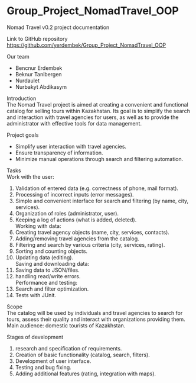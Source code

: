 # Group_Project_NomadTravel_OOP
Nomad Travel v0.2 project documentation

Link to GitHub repository
https://github.com/yerdembek/Group_Project_NomadTravel_OOP

Our team
- Bencnur Erdembek
- Beknur Tanibergen
- Nurdaulet
- Nurbakyt Abdikasym

Introduction  
The Nomad Travel project is aimed at creating a convenient and functional catalog for selling tours within Kazakhstan. Its goal is to simplify the search and interaction with travel agencies for users, as well as to provide the administrator with effective tools for data management. 

Project goals
- Simplify user interaction with travel agencies.
- Ensure transparency of information.
- Minimize manual operations through search and filtering automation.

Tasks  
Work with the user:
1.	Validation of entered data (e.g. correctness of phone, mail format).
2. Processing of incorrect inputs (error messages).
3.	Simple and convenient interface for search and filtering (by name, city, services).
4. Organization of roles (administrator, user).
5.	Keeping a log of actions (what is added, deleted).    
Working with data:  
1.	Creating travel agency objects (name, city, services, contacts).
2.	Adding/removing travel agencies from the catalog.
3.	Filtering and search by various criteria (city, services, rating).
4.	Sorting and counting objects.
5.	Updating data (editing).    
Saving and downloading data:  
1.	Saving data to JSON/files.
2. handling read/write errors.    
Performance and testing:  
1. Search and filter optimization.
2. Tests with JUnit.

Scope  
The catalog will be used by individuals and travel agencies to search for tours, assess their quality and interact with organizations providing them. Main audience: domestic tourists of Kazakhstan.

Stages of development
1. research and specification of requirements.
2.	Creation of basic functionality (catalog, search, filters).
3.	Development of user interface.
4. Testing and bug fixing.
5.	Adding additional features (rating, integration with maps).
